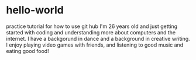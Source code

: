 # hello-world
practice tutorial for how to use git hub
I'm 26 years old and just getting started with coding and understanding more about computers and the internet. I have a backgorund in dance and a background in creative writing. I enjoy playing video games with friends, and listening to good music and eating good food!
